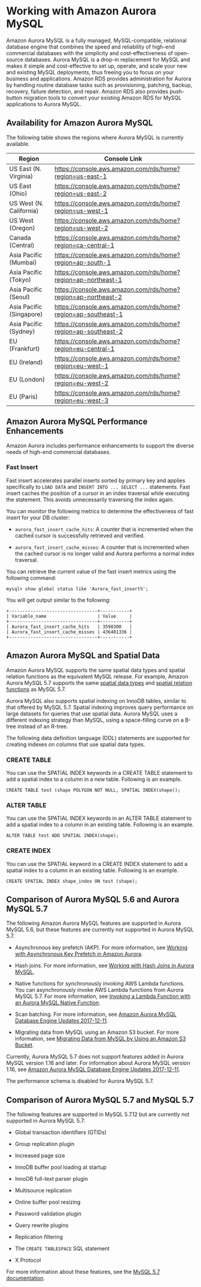 # Working with Amazon Aurora MySQL<a name="Aurora.AuroraMySQL"></a>

Amazon Aurora MySQL is a fully managed, MySQL\-compatible, relational database engine that combines the speed and reliability of high\-end commercial databases with the simplicity and cost\-effectiveness of open\-source databases\. Aurora MySQL is a drop\-in replacement for MySQL and makes it simple and cost\-effective to set up, operate, and scale your new and existing MySQL deployments, thus freeing you to focus on your business and applications\. Amazon RDS provides administration for Aurora by handling routine database tasks such as provisioning, patching, backup, recovery, failure detection, and repair\. Amazon RDS also provides push\-button migration tools to convert your existing Amazon RDS for MySQL applications to Aurora MySQL\.

## Availability for Amazon Aurora MySQL<a name="Aurora.AuroraMySQL.Availability"></a>

The following table shows the regions where Aurora MySQL is currently available\.


| Region | Console Link | 
| --- | --- | 
| US East \(N\. Virginia\) | [https://console\.aws\.amazon\.com/rds/home?region=us\-east\-1](https://console.aws.amazon.com/rds/home?region=us-east-1) | 
| US East \(Ohio\) | [https://console\.aws\.amazon\.com/rds/home?region=us\-east\-2](https://console.aws.amazon.com/rds/home?region=us-east-2) | 
| US West \(N\. California\) | [https://console\.aws\.amazon\.com/rds/home?region=us\-west\-1](https://console.aws.amazon.com/rds/home?region=us-west-1) | 
| US West \(Oregon\) | [https://console\.aws\.amazon\.com/rds/home?region=us\-west\-2](https://console.aws.amazon.com/rds/home?region=us-west-2) | 
| Canada \(Central\) | [https://console\.aws\.amazon\.com/rds/home?region=ca\-central\-1](https://console.aws.amazon.com/rds/home?region=ca-central-1) | 
| Asia Pacific \(Mumbai\) | [https://console\.aws\.amazon\.com/rds/home?region=ap\-south\-1](https://console.aws.amazon.com/rds/home?region=ap-south-1) | 
| Asia Pacific \(Tokyo\) | [https://console\.aws\.amazon\.com/rds/home?region=ap\-northeast\-1](https://console.aws.amazon.com/rds/home?region=ap-northeast-1) | 
| Asia Pacific \(Seoul\) | [https://console\.aws\.amazon\.com/rds/home?region=ap\-northeast\-2](https://console.aws.amazon.com/rds/home?region=ap-northeast-2) | 
| Asia Pacific \(Singapore\) | [https://console\.aws\.amazon\.com/rds/home?region=ap\-southeast\-1](https://console.aws.amazon.com/rds/home?region=ap-southeast-1) | 
| Asia Pacific \(Sydney\) | [https://console\.aws\.amazon\.com/rds/home?region=ap\-southeast\-2](https://console.aws.amazon.com/rds/home?region=ap-southeast-2) | 
| EU \(Frankfurt\) | [https://console\.aws\.amazon\.com/rds/home?region=eu\-central\-1](https://console.aws.amazon.com/rds/home?region=eu-central-1) | 
| EU \(Ireland\) | [https://console\.aws\.amazon\.com/rds/home?region=eu\-west\-1](https://console.aws.amazon.com/rds/home?region=eu-west-1) | 
| EU \(London\) | [https://console\.aws\.amazon\.com/rds/home?region=eu\-west\-2](https://console.aws.amazon.com/rds/home?region=eu-west-2) | 
| EU \(Paris\) | [https://console\.aws\.amazon\.com/rds/home?region=eu\-west\-3](https://console.aws.amazon.com/rds/home?region=eu-west-3) | 

## Amazon Aurora MySQL Performance Enhancements<a name="Aurora.AuroraMySQL.Performance"></a>

Amazon Aurora includes performance enhancements to support the diverse needs of high\-end commercial databases\.

### Fast Insert<a name="Aurora.AuroraMySQL.Performance.FastInsert"></a>

Fast insert accelerates parallel inserts sorted by primary key and applies specifically to `LOAD DATA` and `INSERT INTO ... SELECT ...` statements\. Fast insert caches the position of a cursor in an index traversal while executing the statement\. This avoids unnecessarily traversing the index again\.

You can monitor the following metrics to determine the effectiveness of fast insert for your DB cluster:

+ `aurora_fast_insert_cache_hits`: A counter that is incremented when the cached cursor is successfully retrieved and verified\. 

+ `aurora_fast_insert_cache_misses`: A counter that is incremented when the cached cursor is no longer valid and Aurora performs a normal index traversal\.

You can retrieve the current value of the fast insert metrics using the following command:

```
mysql> show global status like 'Aurora_fast_insert%';                
```

You will get output similar to the following:

```
+---------------------------------+-----------+
| Variable_name                   | Value     |
+---------------------------------+-----------+
| Aurora_fast_insert_cache_hits   | 3598300   |
| Aurora_fast_insert_cache_misses | 436401336 |
+---------------------------------+-----------+
```

## Amazon Aurora MySQL and Spatial Data<a name="Aurora.AuroraMySQL.Spatial"></a>

Amazon Aurora MySQL supports the same spatial data types and spatial relation functions as the equivalent MySQL release\. For example, Amazon Aurora MySQL 5\.7 supports the same [spatial data types](https://dev.mysql.com/doc/refman/5.7/en/spatial-types.html) and [spatial relation functions](https://dev.mysql.com/doc/refman/5.7/en/spatial-relation-functions-object-shapes.html) as MySQL 5\.7\. 

Aurora MySQL also supports spatial indexing on InnoDB tables, similar to that offered by MySQL 5\.7\. Spatial indexing improves query performance on large datasets for queries that use spatial data\. Aurora MySQL uses a different indexing strategy than MySQL, using a space\-filling curve on a B\-tree instead of an R\-tree\.

The following data definition language \(DDL\) statements are supported for creating indexes on columns that use spatial data types\.

### CREATE TABLE<a name="Aurora.AuroraMySQL.Spatial.create_table"></a>

 You can use the SPATIAL INDEX keywords in a CREATE TABLE statement to add a spatial index to a column in a new table\. Following is an example\.

```
CREATE TABLE test (shape POLYGON NOT NULL, SPATIAL INDEX(shape)); 
```

### ALTER TABLE<a name="Aurora.AuroraMySQL.Spatial.alter_table"></a>

You can use the SPATIAL INDEX keywords in an ALTER TABLE statement to add a spatial index to a column in an existing table\. Following is an example\.

```
ALTER TABLE test ADD SPATIAL INDEX(shape); 
```

### CREATE INDEX<a name="Aurora.AuroraMySQL.Spatial.create_index"></a>

You can use the SPATIAL keyword in a CREATE INDEX statement to add a spatial index to a column in an existing table\. Following is an example\.

```
CREATE SPATIAL INDEX shape_index ON test (shape);
```

## Comparison of Aurora MySQL 5\.6 and Aurora MySQL 5\.7<a name="Aurora.AuroraMySQL.CompareReleases"></a>

The following Amazon Aurora MySQL features are supported in Aurora MySQL 5\.6, but these features are currently not supported in Aurora MySQL 5\.7\.

+ Asynchronous key prefetch \(AKP\)\. For more information, see [Working with Asynchronous Key Prefetch in Amazon Aurora](AuroraMySQL.BestPractices.md#Aurora.BestPractices.AKP)\.

+ Hash joins\. For more information, see [Working with Hash Joins in Aurora MySQL](AuroraMySQL.BestPractices.md#Aurora.BestPractices.HashJoin)\.

+ Native functions for synchronously invoking AWS Lambda functions\. You can asynchronously invoke AWS Lambda functions from Aurora MySQL 5\.7\. For more information, see [Invoking a Lambda Function with an Aurora MySQL Native Function](AuroraMySQL.Integrating.Lambda.md#AuroraMySQL.Integrating.NativeLambda)\.

+ Scan batching\. For more information, see [Amazon Aurora MySQL Database Engine Updates 2017\-12\-11](AuroraMySQL.Updates.20171211.md)\.

+ Migrating data from MySQL using an Amazon S3 bucket\. For more information, see [Migrating Data from MySQL by Using an Amazon S3 Bucket](AuroraMySQL.Migrating.ExtMySQL.md#AuroraMySQL.Migrating.ExtMySQL.S3)\.

Currently, Aurora MySQL 5\.7 does not support features added in Aurora MySQL version 1\.16 and later\. For information about Aurora MySQL version 1\.16, see [Amazon Aurora MySQL Database Engine Updates 2017\-12\-11](AuroraMySQL.Updates.20171211.md)\.

The performance schema is disabled for Aurora MySQL 5\.7\.

## Comparison of Aurora MySQL 5\.7 and MySQL 5\.7<a name="Aurora.AuroraMySQL.CompareMySQL57"></a>

The following features are supported in MySQL 5\.7\.12 but are currently not supported in Aurora MySQL 5\.7:

+ Global transaction identifiers \(GTIDs\)

+ Group replication plugin

+ Increased page size

+ InnoDB buffer pool loading at startup

+ InnoDB full\-text parser plugin

+ Multisource replication

+ Online buffer pool resizing

+ Password validation plugin

+ Query rewrite plugins

+ Replication filtering

+ The `CREATE TABLESPACE` SQL statement

+ X Protocol

For more information about these features, see the [MySQL 5\.7 documentation](https://dev.mysql.com/doc/refman/5.7/en/)\.